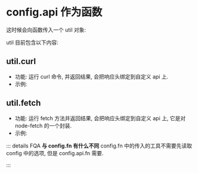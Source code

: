 # config.api 作为函数
这时候会向函数传入一个 util 对象:

util 目前包含以下内容:

## util.curl
- 功能: 运行 curl 命令, 并返回结果, 会把响应头绑定到自定义 api 上.
- 示例:

## util.fetch
- 功能: 运行 fetch 方法并返回结果, 会把响应头绑定到自定义 api 上, 它是对 node-fetch 的一个封装.
- 示例:


::: details FQA
**与 config.fn 有什么不同**
config.fn 中的传入的工具不需要先读取 config 中的选项, 但是 config.api.fn 需要.

:::
